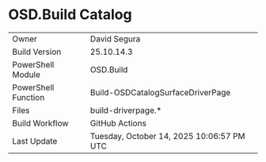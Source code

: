 ﻿# OSD.Build Catalog

| | |
|-|-|
| Owner | David Segura |
| Build Version | 25.10.14.3 |
| PowerShell Module | OSD.Build |
| PowerShell Function | Build-OSDCatalogSurfaceDriverPage |
| Files | build-driverpage.* |
| Build Workflow | GitHub Actions |
| Last Update | Tuesday, October 14, 2025 10:06:57 PM UTC |
